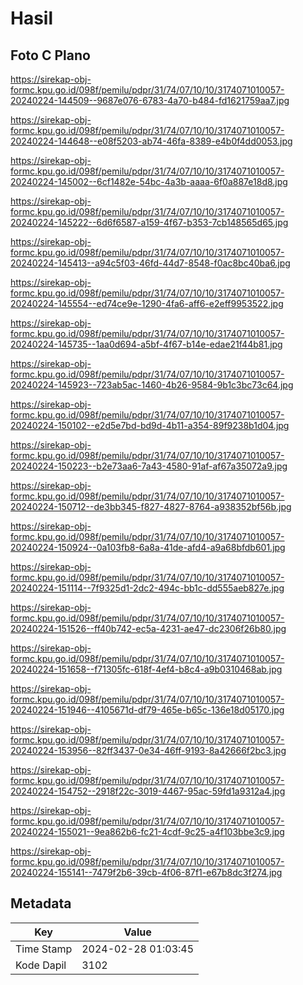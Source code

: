 # Hasil

## Foto C Plano

https://sirekap-obj-formc.kpu.go.id/098f/pemilu/pdpr/31/74/07/10/10/3174071010057-20240224-144509--9687e076-6783-4a70-b484-fd1621759aa7.jpg

https://sirekap-obj-formc.kpu.go.id/098f/pemilu/pdpr/31/74/07/10/10/3174071010057-20240224-144648--e08f5203-ab74-46fa-8389-e4b0f4dd0053.jpg

https://sirekap-obj-formc.kpu.go.id/098f/pemilu/pdpr/31/74/07/10/10/3174071010057-20240224-145002--6cf1482e-54bc-4a3b-aaaa-6f0a887e18d8.jpg

https://sirekap-obj-formc.kpu.go.id/098f/pemilu/pdpr/31/74/07/10/10/3174071010057-20240224-145222--6d6f6587-a159-4f67-b353-7cb148565d65.jpg

https://sirekap-obj-formc.kpu.go.id/098f/pemilu/pdpr/31/74/07/10/10/3174071010057-20240224-145413--a94c5f03-46fd-44d7-8548-f0ac8bc40ba6.jpg

https://sirekap-obj-formc.kpu.go.id/098f/pemilu/pdpr/31/74/07/10/10/3174071010057-20240224-145554--ed74ce9e-1290-4fa6-aff6-e2eff9953522.jpg

https://sirekap-obj-formc.kpu.go.id/098f/pemilu/pdpr/31/74/07/10/10/3174071010057-20240224-145735--1aa0d694-a5bf-4f67-b14e-edae21f44b81.jpg

https://sirekap-obj-formc.kpu.go.id/098f/pemilu/pdpr/31/74/07/10/10/3174071010057-20240224-145923--723ab5ac-1460-4b26-9584-9b1c3bc73c64.jpg

https://sirekap-obj-formc.kpu.go.id/098f/pemilu/pdpr/31/74/07/10/10/3174071010057-20240224-150102--e2d5e7bd-bd9d-4b11-a354-89f9238b1d04.jpg

https://sirekap-obj-formc.kpu.go.id/098f/pemilu/pdpr/31/74/07/10/10/3174071010057-20240224-150223--b2e73aa6-7a43-4580-91af-af67a35072a9.jpg

https://sirekap-obj-formc.kpu.go.id/098f/pemilu/pdpr/31/74/07/10/10/3174071010057-20240224-150712--de3bb345-f827-4827-8764-a938352bf56b.jpg

https://sirekap-obj-formc.kpu.go.id/098f/pemilu/pdpr/31/74/07/10/10/3174071010057-20240224-150924--0a103fb8-6a8a-41de-afd4-a9a68bfdb601.jpg

https://sirekap-obj-formc.kpu.go.id/098f/pemilu/pdpr/31/74/07/10/10/3174071010057-20240224-151114--7f9325d1-2dc2-494c-bb1c-dd555aeb827e.jpg

https://sirekap-obj-formc.kpu.go.id/098f/pemilu/pdpr/31/74/07/10/10/3174071010057-20240224-151526--ff40b742-ec5a-4231-ae47-dc2306f26b80.jpg

https://sirekap-obj-formc.kpu.go.id/098f/pemilu/pdpr/31/74/07/10/10/3174071010057-20240224-151658--f71305fc-618f-4ef4-b8c4-a9b0310468ab.jpg

https://sirekap-obj-formc.kpu.go.id/098f/pemilu/pdpr/31/74/07/10/10/3174071010057-20240224-151946--4105671d-df79-465e-b65c-136e18d05170.jpg

https://sirekap-obj-formc.kpu.go.id/098f/pemilu/pdpr/31/74/07/10/10/3174071010057-20240224-153956--82ff3437-0e34-46ff-9193-8a42666f2bc3.jpg

https://sirekap-obj-formc.kpu.go.id/098f/pemilu/pdpr/31/74/07/10/10/3174071010057-20240224-154752--2918f22c-3019-4467-95ac-59fd1a9312a4.jpg

https://sirekap-obj-formc.kpu.go.id/098f/pemilu/pdpr/31/74/07/10/10/3174071010057-20240224-155021--9ea862b6-fc21-4cdf-9c25-a4f103bbe3c9.jpg

https://sirekap-obj-formc.kpu.go.id/098f/pemilu/pdpr/31/74/07/10/10/3174071010057-20240224-155141--7479f2b6-39cb-4f06-87f1-e67b8dc3f274.jpg


## Metadata

| Key        | Value               |
| ---------- | ------------------- |
| Time Stamp | 2024-02-28 01:03:45 |
| Kode Dapil | 3102                |



